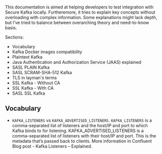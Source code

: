This documentation is aimed at helping developers to test integration with Secure Kafka locally. Furtheremore, it tries to explain key concepts without overloading with complex information. Some explanations might lack depth, but I’ve tried to balance between overarching theory and need-to-know basis.

Sections:
* Vocabulary
* Kafka Docker images compatibility
* Plaintext Kafka 
* Java Authentication and Authorization Service (JAAS) explained 
* SASL PLAIN Kafka
* SASL SCRAM-SHA-512 Kafka
* TLS in layman's terms
* SSL Kafka - Without CA
* SSL Kafka - With CA
* SASL SSL Kafka

## Vocabulary

* `KAFKA_LISTENERS` vs `KAFKA_ADVERTISED_LISTENERS`. `KAFKA_LISTENERS` is a comma-separated list of listeners and the host/IP and port to which Kafka binds to for listening. KAFKA_ADVERTISED_LISTENERS is a comma-separated list of listeners with their host/IP and port. This is the metadata that’s passed back to clients. More information in Confluent Blog post - Kafka Listeners – Explained.
